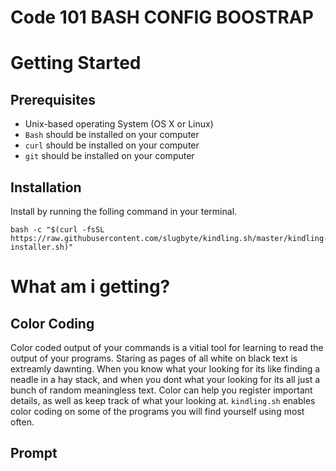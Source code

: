 Code 101 BASH CONFIG BOOSTRAP
=============================

# Getting Started
## Prerequisites
* Unix-based operating System (OS X or Linux)
* `Bash` should be installed on your computer
* `curl` should be installed on your computer
* `git` should be installed on your computer

## Installation
Install by running the folling command in your terminal.
```
bash -c "$(curl -fsSL https://raw.githubusercontent.com/slugbyte/kindling.sh/master/kindling-installer.sh)"
```

# What am i getting?
## Color Coding
Color coded output of your commands is a vitial tool for learning to read the output of your programs. Staring as pages of all white on black text is extreamly dawnting. When you know what your looking for its like finding a neadle in a hay stack, and when you dont what your looking for its all just a bunch of random meaningless text. Color can help you register important details, as well as keep track of what your looking at. `kindling.sh` enables color coding on some of the programs you will find yourself using most often.  

## Prompt

##


